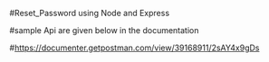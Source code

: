 #Reset_Password using Node and Express

#sample Api are given below in the documentation

#https://documenter.getpostman.com/view/39168911/2sAY4x9gDs